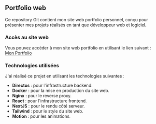 ## Portfolio web

Ce repository Git contient mon site web portfolio personnel, conçu pour présenter mes projets réalisés en tant que développeur web et logiciel.

### Accès au site web

Vous pouvez accéder à mon site web portfolio en utilisant le lien suivant : [Mon Portfolio](https://oscarpalissot.fr)

### Technologies utilisées

J'ai réalisé ce projet en utilisant les technologies suivantes :

- **Directus** : pour l'infrastructure backend.
- **Docker** : pour la mise en production du site web.
- **Nginx** : pour le reverse proxy.
- **React** : pour l'infrastructure frontend.
- **NextJS** : pour le rendu côté serveur.
- **Tailwind** : pour le style du site web.
- **Motion** : pour les animations.